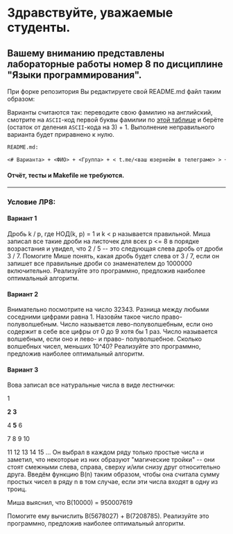 # Здравствуйте, уважаемые студенты. 
## Вашему вниманию представлены лабораторные работы номер 8 по дисциплине "Языки программирования".

При форке репозитория Вы редактируете свой README.md файл таким образом:

Варианты считаются так: переводите свою фамилию на английский, смотрите на `ASCII`-код первой буквы фамилии по [этой таблице](https://www.johndcook.com/ascii.png) и берёте (остаток от деления `ASCII`-кода на 3) + 1. Выполнение неправильного варианта будет приравнено к нулю.



```Markdown
README.md:

<# Варианта> + <ФИО> + <Группа> + < t.me/<ваш юзернейм в телеграме> > + <Ответ на задачу -- одно число>
```
#### Отчёт, тесты и Makefile не требуются. 
---
### Условие ЛР8:

 #### Вариант 1
 Дробь k / p, где НОД(k, p) = 1 и k < p называется правильной. Миша записал все такие дроби на листочек для всех p <= 8 в порядке возрастания и увидел, что 2 / 5 -- это следующая слева дробь от дроби 3 / 7.
 Помогите Мише понять, какая дробь будет слева от 3 / 7, если он запишет все правильные дроби со знаменателем до 1000000 включительно. Реализуйте это программно, предложив наиболее оптимальный алгоритм.
 
 #### Вариант 2
Внимательно посмотрите на число 32343. Разница между любыми соседними цифрами равна 1. Назовйм такое число право-полуволшебным. Число называется лево-полуволшебным, если оно содержит в себе все цифры от 0 до 9 хотя бы 1 раз. Число называется волшебным, если оно и лево- и право- полуволшебное. Сколько волшебных чисел, меньших 10^40? Реализуйте это программно, предложив наиболее оптимальный алгоритм.

#### Вариант 3
Вова записал все натуральные числа в виде лестнички:

1

**2** **3**

4 **5** 6

7 8 9 10

11 12 13 14 15 
...
Он выбрал в каждом ряду только простые числа и заметил, что некоторые из них образуют "магические тройки" -- они стоят смежными слева, справа, сверху и/или снизу друг относительно друга. Введём функцию B(n) таким образом, чтобы она считала сумму простых чисел в ряду n в том случае, если эти числа входят в одну из троиц.

Миша выяснил, что B(10000) = 950007619

Помогите ему вычислить B(5678027) + B(7208785). Реализуйте это программно, предложив наиболее оптимальный алгоритм.

